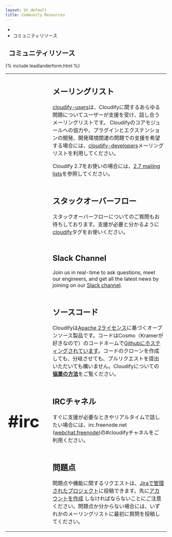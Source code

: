 ```yaml
---
layout: bt_default
title: Community Resources
---
```


<section id="inner-headline">
	<div class="container">
		<div class="row">
			<div class="span12">
				<ul class="breadcrumb">
					<li><a href="/"><i class="icon-home"></i></a><i class="icon-angle-right"></i></li>
					<li class="active">コミュニティリソース</li>
				</ul>
			</div>
			<div class="span12">
				<div class="inner-heading">
					<h1><i class="icon-thumbs-up"></i>&nbsp;&nbsp;<strong>コミュニティリソース</strong></h1>	
				</div>
			</div>
		</div>			
	</div>
</section>

<section id="content" style="padding-top:0px;">
	<div class="container" style="min-height:500px;">
		<div class="row">
			<div class="span12">
			<table style="width:100%;border:0px">
				<tr>			 		
					<td style="background-color:transparent;width:5%">
						<h2><i class="icon-3x icon-envelope-alt"> 
					<td style="background-color:transparent;width:5%">
					<td style="background-color:transparent;">
						<h2><strong>メーリングリスト</strong></h2>
						<p>
							<a href="https://groups.google.com/forum/#!forum/cloudify-users">cloudify-users</a>は、Cloudifyに関するあらゆる問題についてユーザーが支援を受け、話し合うメーリングリストです。
							Cloudifyのコアモジュールへの協力や、プラグインとエクステンションの開発、開発環境関連の問題での支援を希望する場合には、<a href="https://groups.google.com/forum/#!forum/cloudify-developers">cloudify-developers</a>メーリングリストを利用してください。
						</p>						
						<p>
							Cloudify 2.7をお使いの場合には、<a href="https://cloudifysource.zendesk.com/forums">2.7 mailing lists</a>を参照してください。
						</p>
					</td>
				<tr>			 		
					<td style="background-color:transparent;width:5%">
						<h2><i class="icon-3x icon-stackexchange">       
					<td style="background-color:transparent;width:5%">
					<td style="background-color:transparent;">
						<h2><strong>スタックオーバーフロー</strong></h2>
						<p>
							スタックオーバーフローについてのご質問もお待ちしております。支援が必要と分かるように<a href="http://stackoverflow.com/questions/tagged/cloudify">cloudify</a>タグをお使いください。
						</p>												
					</td>
				<tr>			 		
					<td style="background-color:transparent;width:5%; text-align:center;">
						<h2><i class="fa fa-slack fa-3x">
					<td style="background-color:transparent;width:5%">
					<td style="background-color:transparent;">
						<h2><strong>Slack Channel</strong></h2>
						<p>
							Join us in real-time to ask questions, meet our engineers, and get all the latest news by joining on our <a href="http://getcloudify.org/cloudify-community-slack.html">Slack channel</a>. 
						</p>						
					</td>
				<tr>			 		
					<td style="background-color:transparent;width:5%">
						<h2><i class="icon-3x icon-github"> 
					<td style="background-color:transparent;width:5%">
					<td style="background-color:transparent;">
						<h2><strong>ソースコード</strong></h2>
						<p>		
							Cloudifyは<a href="http://www.apache.org/licenses/LICENSE-2.0.html">Apache 2ライセンス</a>に基づくオープンソース製品です。コードはCosmo（Kramerが好きなので）のコードネームで<a href="http://github.com/cloudify-cosmo">Githubにホスティングされています</a>。コードのクローンを作成しても、分岐させても、プルリクエストを提出いただいても構いません。Cloudifyについての<a href="{{ site.baseurl }}/how-to-contribute.html"><strong>協業の方法</strong></a>をご覧ください。
						</p>												
					</td>		
				<tr>			 		
					<td style="background-color:transparent;width:5%">
						<h1 style="font-size:52px;"><strong>#irc</strong></h1>
					<td style="background-color:transparent;width:5%">
					<td style="background-color:transparent;">
						<h2><strong>IRCチャネル</strong></h2>
						<p>
							すぐに支援が必要なときやリアルタイムで話したい場合には、irc.freenode.net (<a href="http://webchat.freenode.net/">webchat.freenode</a>)の#cloudifyチャネルをご利用ください。
						</p>						
					</td>		
				<tr>			 		
					<td style="background-color:transparent;width:5%">
						<h2><i class="icon-3x icon-bug">  
					<td style="background-color:transparent;width:5%">
					<td style="background-color:transparent;">
						<h2><strong>問題点</strong></h2>
						<p>
							問題点や機能に関するリクエストは、<a href="https://cloudifysource.atlassian.net/browse/CFY">Jiraで管理されたプロジェクト</a>に投稿できます。先に<a href="https://cloudifysource.atlassian.net/admin/users/sign-up">アカウントを作成</a> しなければならないことにご注意ください。問題点か分からない場合には、いずれかのメーリングリストに最初に質問を投稿してください。
						</p>												
					</td>	


{% include leadlanderform.html %}